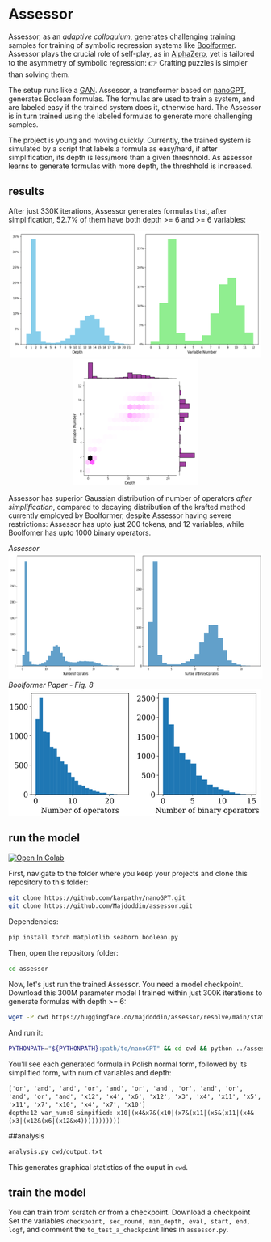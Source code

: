# Assessor
Assessor, as an _adaptive colloquium_, generates challenging training samples for training of symbolic regression systems like [Boolformer](https://github.com/sdascoli/boolformer). Assessor plays the crucial role of self-play, as in [AlphaZero](https://arxiv.org/abs/1712.01815), yet is tailored to the asymmetry of symbolic regression: 👉 Crafting puzzles is simpler than solving them.

The setup runs like a [GAN](https://arxiv.org/abs/1406.2661). Assessor, a transformer based on [nanoGPT](https://github.com/karpathy/nanogpt), generates Boolean formulas. The formulas are used to train a system, and are labeled easy if the trained system does it, otherwise hard. The Assessor is in turn trained using the labeled formulas to generate more challenging samples.

The project is young and moving quickly. Currently, the trained system is simulated by a script that labels a formula as easy/hard, if after simplification, its depth is less/more than a given threshhold. As assessor learns to generate formulas with more depth, the threshhold is increased.
## results
After just 330K iterations, Assessor generates formulas that, after simplification, 
52.7% of them have both depth >= 6 and >= 6 variables:
<p align='center'>
<img src="assets/histogram.png" height="250" style="margin-right:20;" alt="percentage of formulas with depth and number of variables">  
<img src="assets/joint_dist.png"  height="250" alt="joint distribution with respect to depth and number of variables">
</p>

Assessor has superior Gaussian distribution of number of operators _after simplification_, compared to decaying distribution of the krafted method currently employed by Boolformer, despite Assessor having severe restrictions: Assessor has upto just 200 tokens, and 12 variables, while Boolfomer has upto 1000 binary operators.
<p><i>
Assessor</i></br>
<img src="assets/op_num.png" height="250"  alt="percentage of formulas with depth and number of variables">
<i>Boolformer <a src='https://arxiv.org/abs/2309.12207'>Paper</a> - Fig. 8 </i>

<img src="assets/fig-8-boolformer.png"  height="250"  width="500"  alt="joint distribution with respect to depth and number of variables">
</p>

## run the model
[![Open In Colab](https://colab.research.google.com/assets/colab-badge.svg)](https://colab.research.google.com/github/majdoddin/assessor/blob/main/run.ipynb)

First, navigate to the folder where you keep your projects and clone this repository to this folder:

```bash
git clone https://github.com/karpathy/nanoGPT.git
git clone https://github.com/Majdoddin/assessor.git
```
Dependencies:
```bash
pip install torch matplotlib seaborn boolean.py
```

Then, open the repository folder:

```bash
cd assessor
```

Now, let's just run the trained Assessor. You need a model checkpoint. Download this 300M parameter model I trained within just 300K iterations to generate formulas with depth >= 6:

```bash
wget -P cwd https://huggingface.co/majdoddin/assessor/resolve/main/state-depth-6-2.pt
```
And run it:
```bash
PYTHONPATH="${PYTHONPATH}:path/to/nanoGPT" && cd cwd && python ../assessor.py
```
You'll see each generated formula in Polish normal form, followed by its simplified form, with num of variables and depth:

```
['or', 'and', 'and', 'or', 'and', 'or', 'and', 'or', 'and', 'or', 'and', 'or', 'and', 'x12', 'x4', 'x6', 'x12', 'x3', 'x4', 'x11', 'x5', 'x11', 'x7', 'x10', 'x4', 'x7', 'x10']
depth:12 var_num:8 simpified: x10|(x4&x7&(x10|(x7&(x11|(x5&(x11|(x4&(x3|(x12&(x6|(x12&x4)))))))))))
```
##analysis
```bash
analysis.py cwd/output.txt
```
This generates graphical statistics of the ouput in `cwd`.
## train the model
You can train from scratch or from a checkpoint.
Download a checkpoint 
Set the variables ```checkpoint, sec_round, min_depth, eval, start, end, logf```, and comment the ```to_test_a_checkpoint``` lines in ```assessor.py```.
